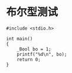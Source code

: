 # 布尔型测试

```{code-block} c
#include <stdio.h>

int main()
{
    _Bool bo = 1;
    printf("%d\n", bo);
    return 0;
}
```
